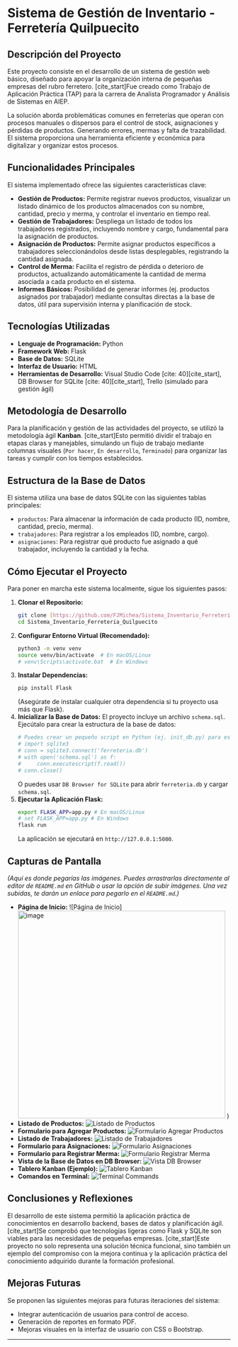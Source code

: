 # Sistema de Gestión de Inventario - Ferretería Quilpuecito

## Descripción del Proyecto

Este proyecto consiste en el desarrollo de un sistema de gestión web básico, diseñado para apoyar la organización interna de pequeñas empresas del rubro ferretero. [cite_start]Fue creado como Trabajo de Aplicación Práctica (TAP) para la carrera de Analista Programador y Análisis de Sistemas en AIEP.

La solución aborda problemáticas comunes en ferreterías que operan con procesos manuales o dispersos para el control de stock, asignaciones y pérdidas de productos. 
Generando errores, mermas y falta de trazabilidad. El sistema proporciona una herramienta eficiente y económica para digitalizar y organizar estos procesos.

## Funcionalidades Principales

El sistema implementado ofrece las siguientes características clave:

* **Gestión de Productos:** Permite registrar nuevos productos, visualizar un listado dinámico de los productos almacenados con su nombre, cantidad, precio y merma, y controlar el inventario en tiempo real.
* **Gestión de Trabajadores:** Despliega un listado de todos los trabajadores registrados, incluyendo nombre y cargo, fundamental para la asignación de productos.
* **Asignación de Productos:** Permite asignar productos específicos a trabajadores seleccionándolos desde listas desplegables, registrando la cantidad asignada.
* **Control de Merma:** Facilita el registro de pérdida o deterioro de productos, actualizando automáticamente la cantidad de merma asociada a cada producto en el sistema.
* **Informes Básicos:** Posibilidad de generar informes (ej. productos asignados por trabajador) mediante consultas directas a la base de datos, útil para supervisión interna y planificación de stock.

## Tecnologías Utilizadas

* **Lenguaje de Programación:** Python 
* **Framework Web:** Flask 
* **Base de Datos:** SQLite 
* **Interfaz de Usuario:** HTML 
* **Herramientas de Desarrollo:** Visual Studio Code [cite: 40][cite_start], DB Browser for SQLite [cite: 40][cite_start], Trello (simulado para gestión ágil) 

## Metodología de Desarrollo

Para la planificación y gestión de las actividades del proyecto, se utilizó la metodología ágil **Kanban**. [cite_start]Esto permitió dividir el trabajo en etapas claras y manejables, simulando un flujo de trabajo mediante columnas visuales (`Por hacer`, `En desarrollo`, `Terminado`) para organizar las tareas y cumplir con los tiempos establecidos.

## Estructura de la Base de Datos

El sistema utiliza una base de datos SQLite con las siguientes tablas principales:

* `productos`: Para almacenar la información de cada producto (ID, nombre, cantidad, precio, merma).
* `trabajadores`: Para registrar a los empleados (ID, nombre, cargo).
* `asignaciones`: Para registrar qué producto fue asignado a qué trabajador, incluyendo la cantidad y la fecha.

## Cómo Ejecutar el Proyecto

Para poner en marcha este sistema localmente, sigue los siguientes pasos:

1.  **Clonar el Repositorio:**
    ```bash
    git clone [https://github.com/FJMichea/Sistema_Inventario_Ferreteria_Quilpuecito.git](https://github.com/FJMichea/Sistema_Inventario_Ferreteria_Quilpuecito.git)
    cd Sistema_Inventario_Ferreteria_Quilpuecito
    ```
2.  **Configurar Entorno Virtual (Recomendado):**
    ```bash
    python3 -m venv venv
    source venv/bin/activate  # En macOS/Linux
    # venv\Scripts\activate.bat  # En Windows
    ```
3.  **Instalar Dependencias:**
    ```bash
    pip install Flask
    ```
    (Asegúrate de instalar cualquier otra dependencia si tu proyecto usa más que Flask).
4.  **Inicializar la Base de Datos:**
    El proyecto incluye un archivo `schema.sql`. Ejecútalo para crear la estructura de la base de datos:
    ```python
    # Puedes crear un pequeño script en Python (ej. init_db.py) para esto:
    # import sqlite3
    # conn = sqlite3.connect('ferreteria.db')
    # with open('schema.sql') as f:
    #     conn.executescript(f.read())
    # conn.close()
    ```
    O puedes usar `DB Browser for SQLite` para abrir `ferreteria.db` y cargar `schema.sql`.
5.  **Ejecutar la Aplicación Flask:**
    ```bash
    export FLASK_APP=app.py # En macOS/Linux
    # set FLASK_APP=app.py # En Windows
    flask run
    ```
    La aplicación se ejecutará en `http://127.0.0.1:5000`.

## Capturas de Pantalla

*(Aquí es donde pegarías las imágenes. Puedes arrastrarlas directamente al editor de `README.md` en GitHub o usar la opción de subir imágenes. Una vez subidas, te darán un enlace para pegarlo en el `README.md`.)*

* **Página de Inicio:**
    ![Página de Inicio]<img width="468" alt="image" src="https://github.com/user-attachments/assets/c1299b08-59be-4c1e-89f0-b4eeefdb081e" />
) 
* **Listado de Productos:**
    ![Listado de Productos](<img width="468" alt="image" src="https://github.com/user-attachments/assets/efd26cea-a91d-46b5-bd9b-bab43c3c9ebd" />
) 
* **Formulario para Agregar Productos:**
    ![Formulario Agregar Productos](<img width="468" alt="image" src="https://github.com/user-attachments/assets/fc7b07a1-e519-4f46-94c7-378c1956ce52" />
) 
* **Listado de Trabajadores:**
    ![Listado de Trabajadores](<img width="468" alt="image" src="https://github.com/user-attachments/assets/2e242f5c-9261-4406-8cd9-27f7eb7e4fb2" />
) 
* **Formulario para Asignaciones:**
    ![Formulario Asignaciones](<img width="468" alt="image" src="https://github.com/user-attachments/assets/bde79498-9ced-4f55-8154-459e0c202ed5" />
) 
* **Formulario para Registrar Merma:**
    ![Formulario Registrar Merma](<img width="468" alt="image" src="https://github.com/user-attachments/assets/b9ea8a71-47e1-41a5-8b42-3d89c49aa868" />
) 
* **Vista de la Base de Datos en DB Browser:**
    ![Vista DB Browser](<img width="468" alt="image" src="https://github.com/user-attachments/assets/a4d38126-521f-48ca-9270-214e193fc169" />
) 
* **Tablero Kanban (Ejemplo):**
    ![Tablero Kanban](<img width="396" alt="image" src="https://github.com/user-attachments/assets/23c93b4e-e4c0-4a14-804c-05255926a520" />
) 
* **Comandos en Terminal:**
    ![Terminal Commands](<img width="468" alt="image" src="https://github.com/user-attachments/assets/019e4ff7-648a-4030-80ee-d33bdfc0ee77" />
) 


## Conclusiones y Reflexiones

El desarrollo de este sistema permitió la aplicación práctica de conocimientos en desarrollo backend, bases de datos y planificación ágil. [cite_start]Se comprobó que tecnologías ligeras como Flask y SQLite son viables para las necesidades de pequeñas empresas. [cite_start]Este proyecto no solo representa una solución técnica funcional, sino también un ejemplo del compromiso con la mejora continua y la aplicación práctica del conocimiento adquirido durante la formación profesional.

## Mejoras Futuras

Se proponen las siguientes mejoras para futuras iteraciones del sistema:
* Integrar autenticación de usuarios para control de acceso.
* Generación de reportes en formato PDF.
* Mejoras visuales en la interfaz de usuario con CSS o Bootstrap.

---
